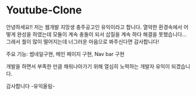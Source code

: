 # Youtube-Clone 

안녕하세요!! 저는 웹개발 지망생 충주공고인 유익이라고 합니다. 
열악한 환경속에서 어떻게 완성을 하였는데 모듈이 계속 충돌이 되서 삽질을 계속 하다 해결을 못했습니다... 그래서 퀄이 많이 떨어지는데 너그러운 마음으로 봐주신다면 감사합니다!

주요 기능: 썸네일구현, 메인 페이지 구현, Nav bar 구현

개발을 하면서 부족한 만큼 채워나아가기 위해 열심히 노력하는 개발자 유익이 되겠습니다.

감사합니다
-유익올림-

